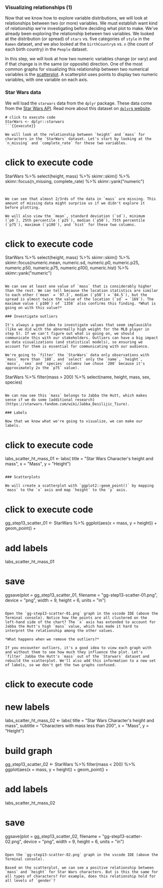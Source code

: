 ### Visualizing relationships (1)

Now that we know how to explore variable distributions, we will look at relationships between two (or more) variables. We must establish want kind of relationship we're investigating before deciding what plot to make. We've already been exploring the relationship between two variables. We looked at the distribution (or spread) of `stars` vs. five categories of `style` in the `Ramen` dataset, and we also looked at the `birthCountry`s vs. `n` (the count of each birth country) in the `People` dataset. 

In this step, we will look at how two numeric variables change (or vary) and if that change is in the same (or opposite) direction. One of the most common graphs for visualizing this relationship between two numerical variables is the [scatterplot](https://en.wikipedia.org/wiki/Scatter_plot). A scatterplot uses points to display two numeric variables, with one variable on each axis. 

### Star Wars data

We will load the `starwars` data from the `dplyr` package. These data come from the [Star Wars API](https://swapi.dev/). Read more about this dataset on [`dplyr`s website](https://dplyr.tidyverse.org/reference/starwars.html). 

```
# click to execute code
StarWars <- dplyr::starwars 
```{{execute}}

We will look at the relationship between `height` and `mass` for characters in the `StarWars` dataset. Let's start by looking at the `n_missing` and `complete_rate` for these two variables.

```
# click to execute code
StarWars %>% 
  select(height, mass) %>% 
  skimr::skim() %>% 
  skimr::focus(n_missing, complete_rate) %>% 
  skimr::yank("numeric")
```{{execute}}


We can see that almost 2/3rds of the data in `mass` are missing. This amount of missing data might surprise us if we didn't explore it before plotting. 

We will also view the `mean`, standard deviation (`sd`), minimum (`p0`), 25th percentile (`p25`), median (`p50`), 75th percentile (`p75`), maximum (`p100`), and `hist` for these two columns.

```
# click to execute code
StarWars %>% 
  select(height, mass) %>% 
  skimr::skim() %>% 
    skimr::focus(numeric.mean, numeric.sd, 
                 numeric.p0, numeric.p25, 
                 numeric.p50, numeric.p75, 
                 numeric.p100, numeric.hist) %>% 
  skimr::yank("numeric") 
```{{execute}}

We can see at least one value of `mass` that is considerably higher than the rest. We can tell because the location statistics are similar to each other (`mean` = `97.3`, median (`p50`) = `84.5`), but the spread is almost twice the value of the location (`sd` = `169`). The maximum value (`p100`) of `1358` also confirms this finding. *What is going on with this value?*

### Investigate outliers

It's always a good idea to investigate values that seem implausible (like we did with the abnormally high weight for the MLB player in step 5). If we can't figure out what is going on, we should communicate this with our stakeholders. Outliers can have a big impact on data visualizations (and statistical models), so ensuring we account for them is essential for communicating with our audience. 

We're going to `filter` the `StarWars` data only observations with `mass` more than `180`, and `select` only the `name`, `height`, `mass`, `sex` and `species` columns (we chose `200` because it's approximately 2x the `p75` value).

```
StarWars %>% 
    filter(mass > 200) %>% 
    select(name, height, mass, sex, species)
```{{execute}}

We can now see this `mass` belongs to Jabba the Hutt, which makes sense if we do some [additional research](https://starwars.fandom.com/wiki/Jabba_Desilijic_Tiure).

### Labels

Now that we know what we're going to visualize, we can make our labels.

```
# click to execute code
labs_scatter_ht_mass_01 <- labs(
  title = "Star Wars Character's height and mass", 
  x = "Mass", 
  y = "Height")
```{{execute}}

### Scatterplots

We will create a scatterplot with `ggplot2::geom_point()` by mapping `mass` to the `x` axis and map `height` to the `y` axis. 

```
# click to execute code
gg_step13_scatter_01 <- StarWars %>% 
  ggplot(aes(x = mass, y = height)) + 
  geom_point() + 
  # add labels
  labs_scatter_ht_mass_01
# save
ggsave(plot = gg_step13_scatter_01,
        filename = "gg-step13-scatter-01.png",
        device = "png",
        width = 9,
        height = 6,
        units = "in")
```{{execute}}

Open the `gg-step13-scatter-01.png` graph in the vscode IDE (above the Terminal console). Notice how the points are all clustered on the left-hand side of the chart? The `x` axis has extended to account for Jabba the Hutt's high `mass` value, which has made it hard to interpret the relationship among the other values. 

*What happens when we remove the outliers?*

If you encounter outliers, it's a good idea to view each graph with and without them to see how much they influence the plot. Let's `filter` Jabba the Hutt's `mass` out of the `Starwars` dataset and rebuild the scatterplot. We'll also add this information to a new set of labels, so we don't get the two graphs confused. 

```
# click to execute code

# new labels
labs_scatter_ht_mass_02 <- labs(
  title = "Star Wars Character's height and mass", 
  subtitle = "Characters with mass less than 200",
  x = "Mass", 
  y = "Height")

# build graph
gg_step13_scatter_02 <- StarWars %>% 
  filter(mass < 200) %>% 
  ggplot(aes(x = mass, y = height)) + 
  geom_point() + 
  # add labels
  labs_scatter_ht_mass_02
# save
ggsave(plot = gg_step13_scatter_02,
        filename = "gg-step13-scatter-02.png",
        device = "png",
        width = 9,
        height = 6,
        units = "in")
```{{execute}}

Open the `gg-step13-scatter-02.png` graph in the vscode IDE (above the Terminal console). 

Based on the scatterplot, we can see a positive relationship between `mass` and `height` for Star Wars characters. But is this the same for all types of characters? For example, does this relationship hold for all levels of `gender`?
